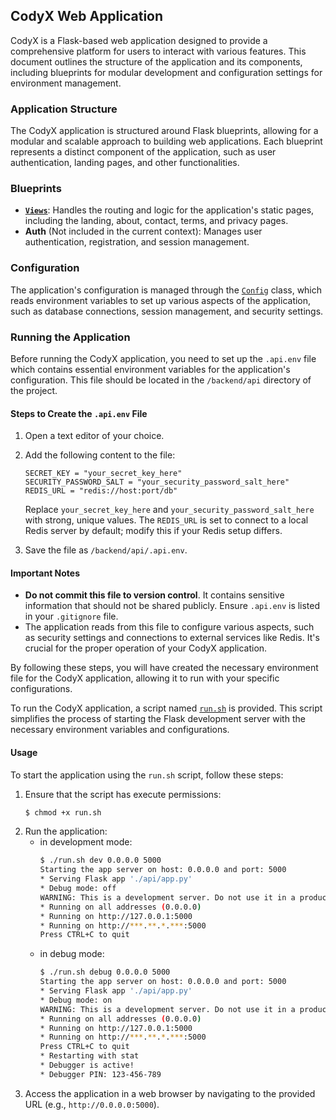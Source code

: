 ## CodyX Web Application

CodyX is a Flask-based web application designed to provide a comprehensive platform for users to interact with various features. This document outlines the structure of the application and its components, including blueprints for modular development and configuration settings for environment management.

### Application Structure

The CodyX application is structured around Flask blueprints, allowing for a modular and scalable approach to building web applications. Each blueprint represents a distinct component of the application, such as user authentication, landing pages, and other functionalities.

### Blueprints

- [**`Views`**](./blueprints/views.py): Handles the routing and logic for the application's static pages, including the landing, about, contact, terms, and privacy pages.
- **Auth** (Not included in the current context): Manages user authentication, registration, and session management.

### Configuration

The application's configuration is managed through the [`Config`](./blueprints/config.py) class, which reads environment variables to set up various aspects of the application, such as database connections, session management, and security settings.

### Running the Application

Before running the CodyX application, you need to set up the `.api.env` file which contains essential environment variables for the application's configuration.
This file should be located in the `/backend/api` directory of the project.

#### Steps to Create the `.api.env` File

1. Open a text editor of your choice.
2. Add the following content to the file:

    ```properties
    SECRET_KEY = "your_secret_key_here"
    SECURITY_PASSWORD_SALT = "your_security_password_salt_here"
    REDIS_URL = "redis://host:port/db"
    ```

    Replace `your_secret_key_here` and `your_security_password_salt_here` with strong, unique values. The `REDIS_URL` is set to connect to a local Redis server by default; modify this if your Redis setup differs.

3. Save the file as `/backend/api/.api.env`.

#### Important Notes

- **Do not commit this file to version control**. It contains sensitive information that should not be shared publicly. Ensure `.api.env` is listed in your `.gitignore` file.
- The application reads from this file to configure various aspects, such as security settings and connections to external services like Redis. It's crucial for the proper operation of your CodyX application.

By following these steps, you will have created the necessary environment file for the CodyX application, allowing it to run with your specific configurations.

To run the CodyX application, a script named [`run.sh`](./run.sh) is provided.
This script simplifies the process of starting the Flask development server with the necessary environment variables and configurations.

#### Usage

To start the application using the `run.sh` script, follow these steps:

1. Ensure that the script has execute permissions:
    ```bash
    $ chmod +x run.sh
    ```
2. Run the application:
    - in development mode:
        ```bash
        $ ./run.sh dev 0.0.0.0 5000
        Starting the app server on host: 0.0.0.0 and port: 5000
        * Serving Flask app './api/app.py'
        * Debug mode: off
        WARNING: This is a development server. Do not use it in a production deployment. Use a production WSGI server instead.
        * Running on all addresses (0.0.0.0)
        * Running on http://127.0.0.1:5000
        * Running on http://***.**.*.***:5000
        Press CTRL+C to quit
        ```
    - in debug mode:
        ```bash
        $ ./run.sh debug 0.0.0.0 5000
        Starting the app server on host: 0.0.0.0 and port: 5000
        * Serving Flask app './api/app.py'
        * Debug mode: on
        WARNING: This is a development server. Do not use it in a production deployment. Use a production WSGI server instead.
        * Running on all addresses (0.0.0.0)
        * Running on http://127.0.0.1:5000
        * Running on http://***.**.*.***:5000
        Press CTRL+C to quit
        * Restarting with stat
        * Debugger is active!
        * Debugger PIN: 123-456-789
        ```
3. Access the application in a web browser by navigating to the provided URL (e.g., `http://0.0.0.0:5000`).
